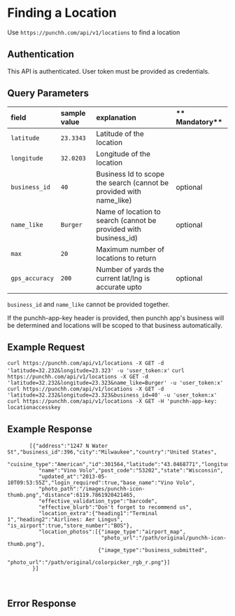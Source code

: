 # Finding a Location

<p>Use <code>https://punchh.com/api/v1/locations</code> to find a location</p>
<h2><a aria-hidden="true" href="#authentication" class="anchor" id="user-content-authentication"><span class="octicon octicon-link"></span></a>Authentication</h2>
<p>This API is authenticated. User token must be provided as credentials.</p>
<h2><a aria-hidden="true" href="#query-parameters" class="anchor" id="user-content-query-parameters"><span class="octicon octicon-link"></span></a>Query Parameters</h2>
<table>
	<thead>
		<tr>
		<th align="left"><strong>field</strong></th>
		<th align="left"><strong>sample value</strong></th>
		<th align="left"><strong>explanation</strong></th>
		<th align="left">** Mandatory**</th>
		</tr>
	</thead>
	<tbody>
		<tr>
			<td align="left"><code>latitude</code></td>
			<td align="left"><code>23.3343</code></td>
			<td align="left">Latitude of the location</td>
			<td align="left"></td>
		</tr>
		<tr>
			<td align="left"><code>longitude</code></td>
			<td align="left"><code>32.0203</code></td>
			<td align="left">Longitude of the location</td>
			<td align="left"></td>
		</tr>
		<tr>
			<td align="left"><code>business_id</code></td>
			<td align="left"><code>40</code></td>
			<td align="left">Business Id to scope the search (cannot be provided with name_like)</td>
			<td align="left">optional</td>
		</tr>
		<tr>
			<td align="left"><code>name_like</code></td>
			<td align="left"><code>Burger</code></td>
			<td align="left">Name of location to search (cannot be provided with business_id)</td>
			<td align="left">optional</td>
		</tr>
		<tr>
			<td align="left"><code>max</code></td>
			<td align="left"><code>20</code></td>
			<td align="left">Maximum number of locations to return</td>
			<td align="left"></td>
		</tr>
		<tr>
			<td align="left"><code>gps_accuracy</code></td>
			<td align="left"><code>200</code></td>
			<td align="left">Number of yards the current lat/lng is accurate upto</td>
			<td align="left">optional</td>
		</tr>
	</tbody>
</table>
<p><code>business_id</code> and <code>name_like</code> cannot be provided together.</p>
<p>If the punchh-app-key header is provided, then punchh app's business will be determined and locations will be scoped to that business automatically.</p>
<h2><a aria-hidden="true" href="#example-request" class="anchor" id="user-content-example-request"><span class="octicon octicon-link"></span></a>Example Request</h2>
<p>
  <code>curl https://punchh.com/api/v1/locations -X GET -d 'latitude=32.232&amp;longitude=23.323' -u 'user_token:x'</code>
  <code>curl https://punchh.com/api/v1/locations -X GET -d 'latitude=32.232&amp;longitude=23.323&amp;name_like=Burger' -u 'user_token:x'</code>
  <code>curl https://punchh.com/api/v1/locations -X GET -d 'latitude=32.232&amp;longitude=23.323&amp;business_id=40' -u 'user_token:x'</code>
  <code>curl https://punchh.com/api/v1/locations -X GET -H 'punchh-app-key: locationaccesskey</code></p>
<h2>
	<a aria-hidden="true" href="#example-response" class="anchor" id="user-content-example-response"><span class="octicon octicon-link"></span></a>Example Response</h2>
	<pre>
	  <code>[{"address":"1247 N Water St","business_id":396,"city":"Milwaukee","country":"United States",
		  "cuisine_type":"American","id":301564,"latitude":"43.0468771","longitude":"-87.9111821",
		  "name":"Vino Volo","post_code":"53202","state":"Wisconsin",
		  "updated_at":"2013-05-10T09:53:55Z","login_required":true,"base_name":"Vino Volo",
		  "photo_path":"/images/punchh-icon-thumb.png","distance":6119.7861920421465,
		  "effective_validation_type":"barcode",
		  "effective_blurb":"Don't forget to recommend us",
		  "location_extra":{"heading1":"Terminal 1","heading2":"Airlines: Aer Lingus", "is_airport":true,"store_number":"BOS"},
		  "location_photos":[{"image_type":"airport_map",
		                      "photo_url":"/path/original/punchh-icon-thumb.png"},
		                     {"image_type":"business_submitted",
		                      "photo_url":"/path/original/colorpicker_rgb_r.png"}]
	    }]
	  </code>
	</pre>
<h2>
<a aria-hidden="true" href="#error-response" class="anchor" id="user-content-error-response"><span class="octicon octicon-link"></span></a>Error Response</h2>